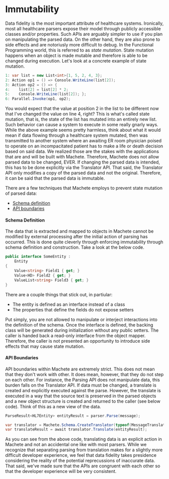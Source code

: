# Immutability

Data fidelity is the most important attribute of healthcare systems. Ironically, most all healthcare parsers expose their model through publicly accessible classes and/or properties. Such APIs are arguably simpler to use if you plan on manipulating the parsed data. On the other hand, they are also prone to side effects and are notoriusly more difficult to debug. In the Functional Programming world, this is referred to as _state mutation_. State mutation happens when an object is made mutable and therefore is able to be changed during execution. Let's look at a concrete example of state mutation.

```csharp
1: var list = new List<int>{1, 5, 2, 4, 3};
2: Action op1 = () => Console.WriteLine(list[2]);
3: Action op2 = () => {
4:    list[2] = list[2] * 2;
5:    Console.WriteLine(list[2]); };
6: Parallel.Invoke(op1, op2);
```

You would expect that the value at position 2 in the list to be different now that I've changed the value on line 4, right? This is what's called state mutation, that is, the state of the list has mutated into an entirely new list. Such behavior can cause a system to execute in some really gnarly ways. While the above example seems pretty harmless, think about what it would mean if data flowing through a healthcare system mutated, then was transmitted to another system where an awaiting ER room physician poised to operate on an incompacitated patient has to make a life or death decision based on said data. We realized those are the stakes with the applications that are and will be built with Machete. Therefore, Machete does not allow parsed data to be changed, EVER. If changing the parsed data is intended, this has to be done explicitly via the Translator API. That said, the Translator API only modifies a copy of the parsed data and not the original. Therefore, it can be said that the parsed data is immutable.

There are a few techniques that Machete employs to prevent state mutation of parsed data:

* [Schema definition](#schema-definition)
* [API boundaries](#api-boundaries)

#### Schema Definition

The data that is extracted and mapped to objects in Machete cannot be modified by external processing after the initial action of parsing has occurred. This is done quite cleverly through enforcing immutability through schema definition and construction. Take a look at the below code.

```csharp
public interface SomeEntity :
    Entity
{
    Value<string> Field1 { get; }
    Value<HD> Field2 { get; }
    ValueList<string> Field3 { get; }
}
```

There are a couple things that stick out, in partiular:

* The entity is defined as an interface instead of a class
* The properties that define the fields do not expose setters

Put simply, you are not allowed to manipulate or interject interactions into the definition of the schema. Once the interface is defined, the backing class will be generated during initialization without any public setters. The caller is handed back a read-only interface from the object mapper. Therefore, the caller is not presented an opportunity to introduce side effects that may cause state mutation.

#### API Boundaries

API boundaries within Machete are extremely strict. This does not mean that they don't work with other. It does mean, however,  that they do not step on each other. For instance, the Parsing API does not manipulate data, this burden falls on the Translator API. If data must be changed, a translate is created and explicitly executed against the parse. However, the translate is executed in a way that the source text is preserved in the parsed objects and a new object structure is created and returned to the caller \(see below code\). Think of this as a new view of the data.

```csharp
ParseResult<HL7Entity> entityResult = parser.Parse(message);

var translator = Machete.Schema.CreateTranslator(typeof(MessageTranslate), () => new MessageTranslate());
var translateResult = await translator.Translate(entityResult);
```

As you can see from the above code, translating data is an explicit action in Machete and not an accidental one like with most parsers. While we recognize that separating parsing from translation makes for a slightly more difficult developer experience, we feel that data fidelity takes presidence considering the reality of the potential reprecussions of inaccurate data. That said, we've made sure that the APIs are congruent with each other so that the developer experience will be very consistent.

